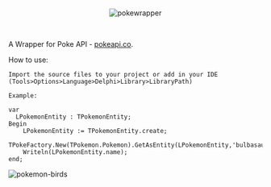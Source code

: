 <br/>
<div align="center">

![pokewrapper](https://user-images.githubusercontent.com/101226180/185762654-a153d56b-5646-4841-8fae-caeda22986ed.svg)

<br/>
</div>

A Wrapper for Poke API - [pokeapi.co](https://pokeapi.co).

How to use:

    
    Import the source files to your project or add in your IDE (Tools>Options>Language>Delphi>Library>LibraryPath)
    
    Example:
    
    var
      LPokemonEntity : TPokemonEntity;
    Begin
        LPokemonEntity := TPokemonEntity.create;
        TPokeFactory.New(TPokemon.Pokemon).GetAsEntity(LPokemonEntity,'bulbasaur');
        Writeln(LPokemonEntity.name);
    end;
    

![pokemon-birds](https://user-images.githubusercontent.com/101226180/185003860-b51fe5c4-fb12-420a-83b2-bbb894007da2.gif)

